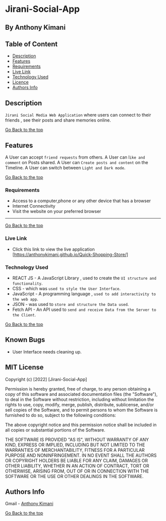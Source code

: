 # Jirani-Social-App
 ## By Anthony Kimani
 ## Table of Content
 - [Description](#description)
 - [Features](#features)
 - [Requirements](#requirements)
 - [Live Link](#livelink)
 - [Technology  Used](#technology-Used)
 - [Licence](#licence)
 - [Authors Info](#Authors-Info)
 ## Description
 
 `Jirani Social Media Web Application` where users can connect to their friends , see their posts and share memories online.
 
[Go Back to the top](#Jirani-Social-App)

## Features

A User can accept `friend requests` from others.
A User can l`ike and comment` on Posts shared.
A User can `Create posts and content` on the Timeline.
A User can switch between `Light and Dark mode`.

[Go Back to the top](#Jirani-Social-App)
 ###  Requirements
 
 * Access to  a computer,phone or any other device that has a browser
 * Internet Connectivity
 * Visit the website on your preferred browser
 ****
[Go Back to the top](#Jirani-Social-App)
 
### Live Link

- Click this link to view the live application [https://anthonykimani.github.io/Quick-Shopping-Store/]


### Technology  Used

* REACT JS - A JavaScript Library , used to create the `UI structure and functionality`.
* CSS - which was `used to style the User Interface`.
* JavaScript - A programming language , `used to add interactivity to the web app`.
* JSON - was used to `store and structure the Data used`.
* Fetch API - An API used to `send and receive Data from the Server to the Client`.

[Go Back to the top](#Jirani-Social-App)

## Known Bugs

* User Interface needs cleaning up.

## MIT License

Copyright (c) [2022] [Jirani-Social-App] 

Permission is hereby granted, free of charge, to any person obtaining a copy
of this software and associated documentation files (the "Software"), to deal
in the Software without restriction, including without limitation the rights
to use, copy, modify, merge, publish, distribute, sublicense, and/or sell
copies of the Software, and to permit persons to whom the Software is
furnished to do so, subject to the following conditions:

The above copyright notice and this permission notice shall be included in all
copies or substantial portions of the Software.

THE SOFTWARE IS PROVIDED "AS IS", WITHOUT WARRANTY OF ANY KIND, EXPRESS OR
IMPLIED, INCLUDING BUT NOT LIMITED TO THE WARRANTIES OF MERCHANTABILITY,
FITNESS FOR A PARTICULAR PURPOSE AND NONINFRINGEMENT. IN NO EVENT SHALL THE
AUTHORS OR COPYRIGHT HOLDERS BE LIABLE FOR ANY CLAIM, DAMAGES OR OTHER
LIABILITY, WHETHER IN AN ACTION OF CONTRACT, TORT OR OTHERWISE, ARISING FROM,
OUT OF OR IN CONNECTION WITH THE SOFTWARE OR THE USE OR OTHER DEALINGS IN THE
SOFTWARE.

## Authors Info

Gmail - [Anthony Kimani](kimaniantoni@gmail.com)

[Go Back to the top](#Jirani-Social-App)